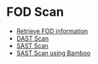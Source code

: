 # FOD Scan


- [Retrieve FOD information](fod/fod-retrieve-information)
- [DAST Scan](fod/fod-dast-scan)
- [SAST Scan](fod/fod-sast-scan)
- [SAST Scan using Bamboo](fod/fod-sast-scan-bamboo)